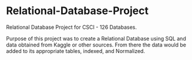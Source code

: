 # Relational-Database-Project
Relational Database Project for CSCI - 126 Databases.

Purpose of this project was to create a Relational Database using SQL and data obtained from Kaggle or other sources. From there the data would be added to its appropriate tables, indexed, and Normalized. 
